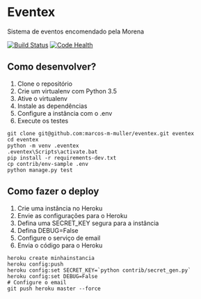 # Eventex

Sistema de eventos encomendado pela Morena

[![Build Status](https://travis-ci.org/marcos-m-muller/eventex.svg?branch=master)](https://travis-ci.org/marcos-m-muller/eventex)
[![Code Health](https://landscape.io/github/marcos-m-muller/eventex/master/landscape.svg?style=flat)](https://landscape.io/github/marcos-m-muller/eventex/master)

## Como desenvolver?
1. Clone o repositório
2. Crie um virtualenv com Python 3.5
3. Ative o virtualenv
4. Instale as dependências
5. Configure a instância com o .env
6. Execute os testes

````console
git clone git@github.com:marcos-m-muller/eventex.git eventex
cd eventex
python -m venv .eventex
.eventex\Scripts\activate.bat
pip install -r requirements-dev.txt
cp contrib/env-sample .env
python manage.py test
````

## Como fazer o deploy
1. Crie uma instância no Heroku
2. Envie as configurações para o Heroku
3. Defina uma SECRET_KEY segura para a instância
4. Defina DEBUG=False
5. Configure o serviço de email
6. Envia o código para o Heroku

```console
heroku create minhainstancia
heroku config:push
heroku config:set SECRET_KEY=`python contrib/secret_gen.py`
heroku config:set DEBUG=False
# Configure o email
git push heroku master --force
```